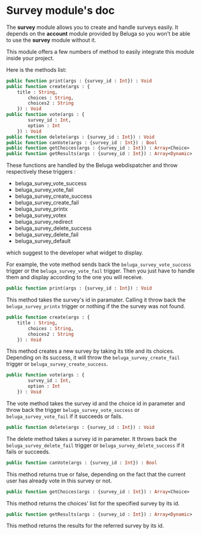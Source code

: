 Survey module's doc
===================

The __survey__ module allows you to create and handle surveys easily. It depends on the __account__ module provided by Beluga so you won't be able to use the __survey__ module without it.

This module offers a few numbers of method to easily integrate this module inside your project.

Here is the methods list:

```Haxe
public function print(args : {survey_id : Int}) : Void
public function create(args : {
    title : String,
		choices : String,
		choices2 : String
	}) : Void
public function vote(args : {
		survey_id : Int,
		option : Int
	}) : Void
public function delete(args : {survey_id : Int}) : Void
public function canVote(args : {survey_id : Int}) : Bool
public function getChoices(args : {survey_id : Int}) : Array<Choice>
public function getResults(args : {survey_id : Int}) : Array<Dynamic>
```

These functions are handled by the Beluga webdispatcher and throw respectively these triggers :

* beluga_survey_vote_success
* beluga_survey_vote_fail
* beluga_survey_create_success
* beluga_survey_create_fail
* beluga_survey_printx
* beluga_survey_votex
* beluga_survey_redirect
* beluga_survey_delete_success
* beluga_survey_delete_fail
* beluga_survey_default

which suggest to the developer what widget to display.

For example, the vote method sends back the `beluga_survey_vote_success` trigger or the `beluga_survey_vote_fail` trigger. Then you just have to handle them and display according to the one you will receive.

```Haxe
public function print(args : {survey_id : Int}) : Void
```

This method takes the survey's id in paramater. Calling it throw back the `beluga_survey_printx` trigger or nothing if the the survey was not found.

```Haxe
public function create(args : {
    title : String,
		choices : String,
		choices2 : String
	}) : Void
```

This method creates a new survey by taking its title and its choices. Depending on its success, it will throw the `beluga_survey_create_fail` trigger or `beluga_survey_create_success`.

```Haxe
public function vote(args : {
		survey_id : Int,
		option : Int
	}) : Void
```

The vote method takes the survey id and the choice id in parameter and throw back the trigger `beluga_survey_vote_success` or `beluga_survey_vote_fail` if it succeeds or fails.

```Haxe
public function delete(args : {survey_id : Int}) : Void
```

The delete method takes a survey id in parameter. It throws back the `beluga_survey_delete_fail` trigger or `beluga_survey_delete_success` if it fails or succeeds.

```Haxe
public function canVote(args : {survey_id : Int}) : Bool
```

This method returns true or false, depending on the fact that the current user has already vote in this survey or not.

```Haxe
public function getChoices(args : {survey_id : Int}) : Array<Choice>
```

This method returns the choices' list for the specified survey by its id.

```Haxe
public function getResults(args : {survey_id : Int}) : Array<Dynamic>
```

This method returns the results for the referred survey by its id.